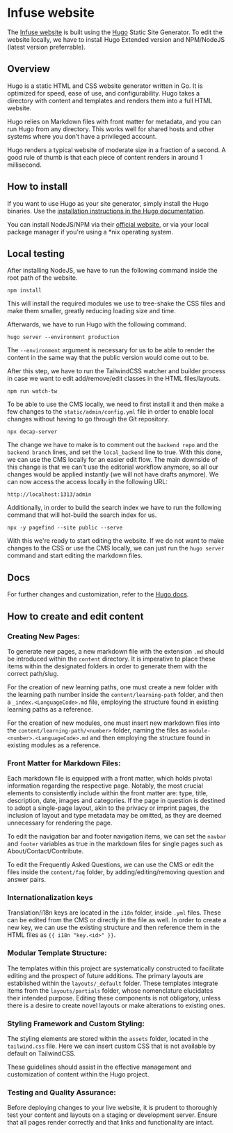 # Infuse website

The [Infuse website](https://infuse.quest) is built using the [Hugo](https://gohugo.io) Static Site Generator.
To edit the website locally, we have to install Hugo Extended version and NPM/NodeJS (latest version preferrable).

## Overview

Hugo is a static HTML and CSS website generator written in Go. It is optimized for speed, ease of use, and configurability. Hugo takes a directory with content and templates and renders them into a full HTML website.

Hugo relies on Markdown files with front matter for metadata, and you can run Hugo from any directory. This works well for shared hosts and other systems where you don’t have a privileged account.

Hugo renders a typical website of moderate size in a fraction of a second. A good rule of thumb is that each piece of content renders in around 1 millisecond.

## How to install

If you want to use Hugo as your site generator, simply install the Hugo binaries. Use the [installation instructions in the Hugo documentation](https://gohugo.io/getting-started/installing/).

You can install NodeJS/NPM via their [official website](https://nodejs.org/en/download/), or via your local package manager if you're using a *nix operating system.

## Local testing

After installing NodeJS, we have to run the following command inside the root path of the website.

`npm install`

This will install the required modules we use to tree-shake the CSS files and make them smaller, greatly reducing loading size and time.

Afterwards, we have to run Hugo with the following command.

`hugo server --environment production`

The `--environment` argument is necessary for us to be able to render the content in the same way that the public version would come out to be.

After this step, we have to run the TailwindCSS watcher and builder process in case we want to edit add/remove/edit classes in the HTML files/layouts. 

`npm run watch-tw`

To be able to use the CMS locally, we need to first install it and then make a few changes to the `static/admin/config.yml` file in order to enable local changes without having to go through the Git repository.

`npx decap-server`

The change we have to make is to comment out the `backend repo` and the `backend branch` lines, and set the `local_backend` line to true. With this done, we can use the CMS locally for an easier edit flow. The main downside of this change is that we can't use the editorial workflow anymore, so all our changes would be applied instantly (we will not have drafts anymore). We can now access the access locally in the following URL:

`http://localhost:1313/admin`

Additionally, in order to build the search index we have to run the following command that will hot-build the search index for us.

`npx -y pagefind --site public --serve`

With this we're ready to start editing the website. If we do not want to make changes to the CSS or use the CMS locally, we can just run the `hugo server` command and start editing the markdown files.

## Docs

For further changes and customization, refer to the [Hugo docs](https://gohugo.io/documentation/).

## How to create and edit content

### Creating New Pages:

To generate new pages, a new markdown file with the extension `.md` should be introduced within the `content` directory. It is imperative to place these items within the designated folders in order to generate them with the correct path/slug.

For the creation of new learning paths, one must create a new folder with the learning path number inside the `content/learning-path` folder, and then a `_index.<LanguageCode>.md` file, employing the structure found in existing learning paths as a reference.

For the creation of new modules, one must insert new markdown files into the `content/learning-path/<number>` folder, naming the files as `module-<number>.<LanguageCode>.md` and then employing the structure found in existing modules as a reference.

### Front Matter for Markdown Files:

Each markdown file is equipped with a front matter, which holds pivotal information regarding the respective page. Notably, the most crucial elements to consistently include within the front matter are: type, title, description, date, images and categories. If the page in question is destined to adopt a single-page layout, akin to the privacy or imprint pages, the inclusion of layout and type metadata may be omitted, as they are deemed unnecessary for rendering the page.

To edit the navigation bar and footer navigation items, we can set the `navbar` and `footer` variables as true in the markdown files for single pages such as About/Contact/Contribute.

To edit the Frequently Asked Questions, we can use the CMS or edit the files inside the `content/faq` folder, by adding/editing/removing question and answer pairs.

### Internationalization keys

Translation/i18n keys are located in the `i18n` folder, inside `.yml` files. These can be edited from the CMS or directly in the file as well. In order to create a new key, we can use the existing structure and then reference them in the HTML files as `{{ i18n "key.<id>" }}`.

### Modular Template Structure:

The templates within this project are systematically constructed to facilitate editing and the prospect of future additions. The primary layouts are established within the `layouts/_default` folder. These templates integrate items from the `layouts/partials` folder, whose nomenclature elucidates their intended purpose. Editing these components is not obligatory, unless there is a desire to create novel layouts or make alterations to existing ones.

### Styling Framework and Custom Styling:

The styling elements are stored within the `assets` folder, located in the `tailwind.css` file. Here we can insert custom CSS that is not available by default on TailwindCSS.

These guidelines should assist in the effective management and customization of content within the Hugo project.

### Testing and Quality Assurance:

Before deploying changes to your live website, it is prudent to thoroughly test your content and layouts on a staging or development server. Ensure that all pages render correctly and that links and functionality are intact.
